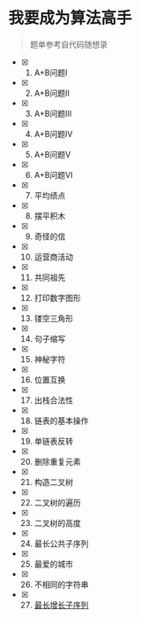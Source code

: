 # 我要成为算法高手
 >题单参考自代码随想录
- [X] 1. A+B问题Ⅰ
- [x] 2. A+B问题Ⅱ
- [X] 3. A+B问题Ⅲ
- [X] 4. A+B问题Ⅳ
- [X] 5. A+B问题Ⅴ
- [X] 6. A+B问题Ⅵ
- [X] 7. 平均绩点
- [X] 8. 摆平积木
- [X] 9. 奇怪的信
- [X] 10. 运营商活动
- [X] 11. 共同祖先
- [X] 12. 打印数字图形
- [X] 13. 镂空三角形
- [X] 14. 句子缩写
- [X] 15. 神秘字符
- [X] 16. 位置互换
- [X] 17. 出栈合法性
- [X] 18. 链表的基本操作
- [X] 19. 单链表反转
- [X] 20. 删除重复元素
- [X] 21. 构造二叉树
- [X] 22. 二叉树的遍历
- [X] 23. 二叉树的高度
- [X] 24. 最长公共子序列
- [X] 25. 最爱的城市
- [X] 26. 不相同的字符串
- [X] 27. [最长增长子序列](./4月30日/子序列中的%20k%20种字母/题解.md)


